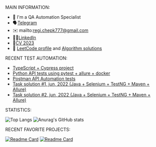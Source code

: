MAIN INFORMATION:
- 👋 I'm a QA Automation Specialist
- 🗣️[Telegram](https://t.me/reg7na)
- ✉️ mailto:regi.chepk777@gmail.com
- 👩‍💻[LinkedIn](https://www.linkedin.com/in/reg7na/)
- 📜[CV 2023](https://drive.google.com/file/d/1I5dNt8rCSDzxDpa5Mb6dz465Cbm32GU1/view?usp=sharing)
- 🔣 [LeetCode profile](https://leetcode.com/SeveR-ina/) and [Algorithm solutions](https://github.com/SeveR-ina/algorithms)

RECENT TEST AUTOMATION:
- [TypeScript + Cypress project](https://github.com/SeveR-ina/ts_luma_store)
- [Python API tests using pytest + allure + docker](https://github.com/SeveR-ina/restful_booker_python_api_tests)
- [Postman API Automation tests](https://github.com/SeveR-ina/api_postman_restful_booker/tree/main)
- [Task solution #1, jun, 2022 (Java + Selenium + TestNG + Maven + Allure)](https://github.com/SeveR-ina/rakuten-test-task)
- [Task solution #2, jun, 2022 (Java + Selenium + TestNG + Maven + Allure)](https://github.com/SeveR-ina/friday-test-task)

STATISTICS:

![Top Langs](https://github-readme-stats.vercel.app/api/top-langs/?username=SeveR-ina&layout=compact&theme=transparent)
![Anurag's GitHub stats](https://github-readme-stats.vercel.app/api?username=SeveR-ina&show_icons=true&hide=contribs&theme=transparent)

RECENT FAVORITE PROJECTS:

[![Readme Card](https://github-readme-stats.vercel.app/api/pin/?username=SeveR-ina&repo=restful_booker_python_api_tests&theme=transparent)](https://github.com/SeveR-ina/restful_booker_python_api_tests)
[![Readme Card](https://github-readme-stats.vercel.app/api/pin/?username=SeveR-ina&repo=ts_luma_store&theme=transparent)](https://github.com/SeveR-ina/ts_luma_store)
